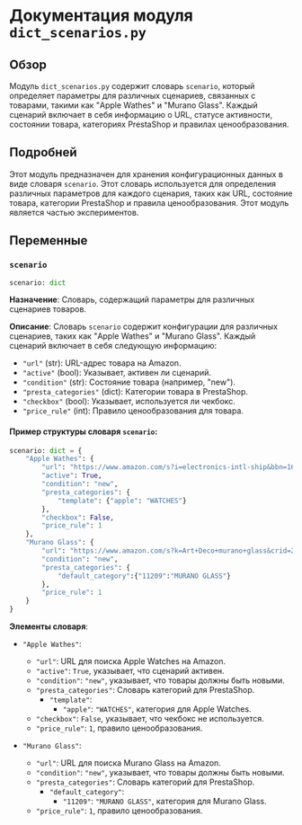 # Документация модуля `dict_scenarios.py`

## Обзор

Модуль `dict_scenarios.py` содержит словарь `scenario`, который определяет параметры для различных сценариев, связанных с товарами, такими как "Apple Wathes" и "Murano Glass". Каждый сценарий включает в себя информацию о URL, статусе активности, состоянии товара, категориях PrestaShop и правилах ценообразования.

## Подробней

Этот модуль предназначен для хранения конфигурационных данных в виде словаря `scenario`. Этот словарь используется для определения различных параметров для каждого сценария, таких как URL, состояние товара, категории PrestaShop и правила ценообразования.
Этот модуль является частью экспериментов.

## Переменные

### `scenario`

```python
scenario: dict
```

**Назначение**: Словарь, содержащий параметры для различных сценариев товаров.

**Описание**:
Словарь `scenario` содержит конфигурации для различных сценариев, таких как "Apple Wathes" и "Murano Glass". Каждый сценарий включает в себя следующую информацию:

- `"url"` (str): URL-адрес товара на Amazon.
- `"active"` (bool): Указывает, активен ли сценарий.
- `"condition"` (str): Состояние товара (например, "new").
- `"presta_categories"` (dict): Категории товара в PrestaShop.
- `"checkbox"` (bool): Указывает, используется ли чекбокс.
- `"price_rule"` (int): Правило ценообразования для товара.

#### Пример структуры словаря `scenario`:

```python
scenario: dict = {
    "Apple Wathes": {
        "url": "https://www.amazon.com/s?i=electronics-intl-ship&bbn=16225009011&rh=n%3A2811119011%2Cn%3A2407755011%2Cn%3A7939902011%2Cp_n_is_free_shipping%3A10236242011%2Cp_89%3AApple&dc&ds=v1%3AyDxGiVC9lCk%2BzGvhkah6ZCjaellz7FcqKtRIfFA3o2A&qid=1671818889&rnid=2407755011&ref=sr_nr_n_2",
        "active": True,
        "condition": "new",
        "presta_categories": {
            "template": {"apple": "WATCHES"}
        },
        "checkbox": False,
        "price_rule": 1
    },
    "Murano Glass": {
        "url": "https://www.amazon.com/s?k=Art+Deco+murano+glass&crid=24Q0ZZYVNOQMP&sprefix=art+deco+murano+glass%2Caps%2C230&ref=nb_sb_noss",
        "condition": "new",
        "presta_categories": {
            "default_category":{"11209":"MURANO GLASS"}
        },
        "price_rule": 1
    }
}
```

**Элементы словаря**:

- `"Apple Wathes"`:
  - `"url"`: URL для поиска Apple Watches на Amazon.
  - `"active"`: `True`, указывает, что сценарий активен.
  - `"condition"`: `"new"`, указывает, что товары должны быть новыми.
  - `"presta_categories"`: Словарь категорий для PrestaShop.
    - `"template"`:
      - `"apple"`: `"WATCHES"`, категория для Apple Watches.
  - `"checkbox"`: `False`, указывает, что чекбокс не используется.
  - `"price_rule"`: `1`, правило ценообразования.

- `"Murano Glass"`:
  - `"url"`: URL для поиска Murano Glass на Amazon.
  - `"condition"`: `"new"`, указывает, что товары должны быть новыми.
  - `"presta_categories"`: Словарь категорий для PrestaShop.
    - `"default_category"`:
      - `"11209"`: `"MURANO GLASS"`, категория для Murano Glass.
  - `"price_rule"`: `1`, правило ценообразования.